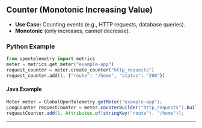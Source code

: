 
## **Counter (Monotonic Increasing Value)**
- **Use Case:** Counting events (e.g., HTTP requests, database queries).
- **Monotonic** (only increases, cannot decrease).

### **Python Example**
```python
from opentelemetry import metrics
meter = metrics.get_meter("example-app")
request_counter = meter.create_counter("http_requests")
request_counter.add(1, {"route": "/home", "status": "200"})
```

#### **Java Example**
```java
Meter meter = GlobalOpenTelemetry.getMeter("example-app");
LongCounter requestCounter = meter.counterBuilder("http_requests").build();
requestCounter.add(1, Attributes.of(stringKey("route"), "/home"));
```

---
